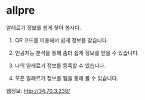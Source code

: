 # allpre

알레르기 정보를 쉽게 찾아 봅시다.

  1. QR 코드를 이용해서 쉽게 정보를 찾습니다.
  
  2. 인공지능 분석을 통해 좀더 쉽게 정보를 얻을 수 있습니다.
  
  3. 나의 알레르기 정보를 등록할 수 있습니다.
  
  4. 모든 알레르기 정보를 웹을 통해 볼 수 있습니다.
  
  웹정보: http://34.70.3.238/
  
  